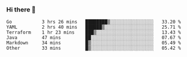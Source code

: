 ### Hi there 👋


<!--START_SECTION:waka-->

```text
Go           3 hrs 26 mins   ████████▒░░░░░░░░░░░░░░░░   33.20 %
YAML         2 hrs 40 mins   ██████▒░░░░░░░░░░░░░░░░░░   25.71 %
Terraform    1 hr 23 mins    ███▒░░░░░░░░░░░░░░░░░░░░░   13.43 %
Java         47 mins         ██░░░░░░░░░░░░░░░░░░░░░░░   07.67 %
Markdown     34 mins         █▒░░░░░░░░░░░░░░░░░░░░░░░   05.49 %
Other        33 mins         █▒░░░░░░░░░░░░░░░░░░░░░░░   05.42 %
```

<!--END_SECTION:waka-->

<!--
**ssrahul96/ssrahul96** is a ✨ _special_ ✨ repository because its `README.md` (this file) appears on your GitHub profile.

Here are some ideas to get you started:

- 🔭 I’m currently working on ...
- 🌱 I’m currently learning ...
- 👯 I’m looking to collaborate on ...
- 🤔 I’m looking for help with ...
- 💬 Ask me about ...
- 📫 How to reach me: ...
- 😄 Pronouns: ...
- ⚡ Fun fact: ...
-->
